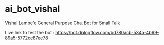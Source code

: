 # ai_bot_vishal
Vishal Lambe'e General Purpose Chat Bot for Small Talk

Live link to test the bot : https://bot.dialogflow.com/bd780acb-534a-4b69-89a5-5772ce87ee78
